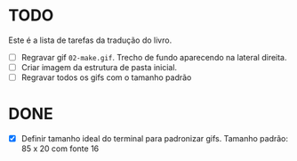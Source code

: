 # TODO

Este é a lista de tarefas da tradução do livro.

- [ ] Regravar gif `02-make.gif`. Trecho de fundo aparecendo na lateral direita.
- [ ] Criar imagem da estrutura de pasta inicial.
- [ ] Regravar todos os gifs com o tamanho padrão

# DONE

- [x] Definir tamanho ideal do terminal para padronizar gifs. Tamanho padrão: 85 x 20 com fonte 16